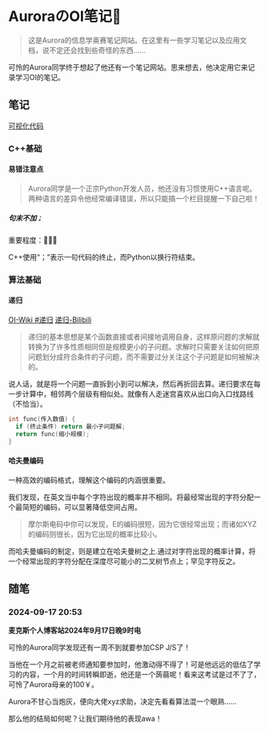 # AuroraのOI笔记📒

> 这是Aurora的信息学奥赛笔记网站。在这里有一些学习笔记以及应用文档，说不定还会找到些奇怪的东西……

可怜的Aurora同学终于想起了他还有一个笔记网站。思来想去，他决定用它来记录学习OI的笔记。

## 笔记

[可视化代码](totuma.cn)

### C++基础

#### 易错注意点
> Aurora同学是一个正宗Python开发人员，他还没有习惯使用C++语言呢。两种语言的差异令他经常编译错误，所以只能搞一个栏目提醒一下自己啦！

##### 句末不加`；`

重要程度：🌟🌟🌟

C++使用“；”表示一句代码的终止，而Python以换行符结束。

### 算法基础

#### 递归
[OI-Wiki #递归](https://oi-wiki.org/basic/divide-and-conquer/)
[递归-Bilibili](https://www.bilibili.com/video/BV1ks421w7cA/?spm_id_from=333.337.search-card.all.click&vd_source=efe3da59fa937ede2313042e28554db9)

> 递归的基本思想是某个函数直接或者间接地调用自身，这样原问题的求解就转换为了许多性质相同但是规模更小的子问题。求解时只需要关注如何把原问题划分成符合条件的子问题，而不需要过分关注这个子问题是如何被解决的。

说人话，就是将一个问题一直拆到小到可以解决，然后再折回去算。递归要求在每一步计算中，相邻两个层级有相似处。就像有人走迷宫喜欢从出口向入口找路线（不恰当）。

```c++
int func(传入数值) {
  if (终止条件) return 最小子问题解;
  return func(缩小规模);
}
```

#### 哈夫曼编码

一种高效的编码格式，理解这个编码的内涵很重要。

我们发现，在英文当中每个字符出现的概率并不相同。将最经常出现的字符分配一个最简短的编码，可以显著降低空间占用。

> 摩尔斯电码中你可以发现，E的编码很短，因为它很经常出现；而诸如XYZ的编码则很长，因为它出现的概率比较小。

而哈夫曼编码的制定，则是建立在哈夫曼树之上.通过对字符出现的概率计算，将一个经常出现的字符分配在深度尽可能小的二叉树节点上；罕见字符反之。

## 随笔

### 2024-09-17 20:53

**麦克斯个人博客站2024年9月17日晚9时电**

可怜的Aurora同学发现还有一周不到就要参加CSP J/S了！

当他在一个月之前被老师通知要参加时，他激动得不得了！可是他远远的低估了学习的内容，一个月的时间转瞬即逝，他还是一个蒟蒻呢！看来这考试是过不了了，可怜了Aurora母亲的100￥。

Aurora不甘心当炮灰，便向大佬xyz求助，决定先看看算法混一个眼熟……

那么他的结局如何呢？让我们期待他的表现awa！
